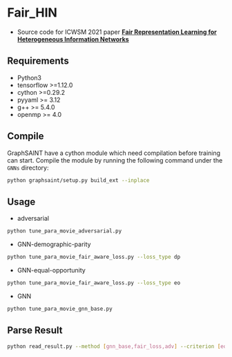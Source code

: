 # Fair_HIN
  * Source code for ICWSM 2021 paper [**Fair Representation Learning for Heterogeneous Information Networks**](http://arxiv.org/abs/2104.08769)


## Requirements
  * Python3
  * tensorflow >=1.12.0
  * cython >=0.29.2
  * pyyaml >= 3.12
  * g++ >= 5.4.0
  * openmp >= 4.0


## Compile
GraphSAINT have a cython module which need compilation before training can start. Compile the module by running the following command under the ```GNNs``` directory:
```bash
python graphsaint/setup.py build_ext --inplace
```

## Usage
* adversarial
```bash
python tune_para_movie_adversarial.py
```

* GNN-demographic-parity
```bash
python tune_para_movie_fair_aware_loss.py --loss_type dp
```

* GNN-equal-opportunity
```bash
python tune_para_movie_fair_aware_loss.py --loss_type eo
```

* GNN
```bash
python tune_para_movie_gnn_base.py
```


## Parse Result
```bash
python read_result.py --method [gnn_base,fair_loss,adv] --criterion [eo,dp] --fair_level [low,med,high] --dataset ml
```